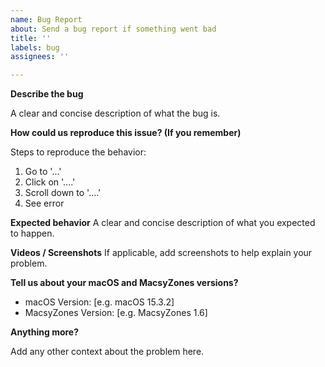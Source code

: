 ```yaml
---
name: Bug Report
about: Send a bug report if something went bad
title: ''
labels: bug
assignees: ''

---
```


**Describe the bug**

A clear and concise description of what the bug is.

**How could us reproduce this issue? (If you remember)**

Steps to reproduce the behavior:
1. Go to '...'
2. Click on '....'
3. Scroll down to '....'
4. See error

**Expected behavior**
A clear and concise description of what you expected to happen.

**Videos / Screenshots**
If applicable, add screenshots to help explain your problem.

**Tell us about your macOS and MacsyZones versions?**

 - macOS Version: [e.g. macOS 15.3.2]
 - MacsyZones Version: [e.g. MacsyZones 1.6]

**Anything more?**

Add any other context about the problem here.
